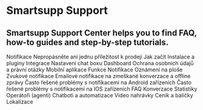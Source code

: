 # Smartsupp Support
## Smartsupp Support Center helps you to find FAQ, how-to guides and step-by-step tutorials.
Notifikace 
Nepropásněte ani jednu příležitost k prodeji 
Jak začít 
Instalace a pluginy 
Integrace 
Nastavení chat boxu 
Dashboard 
Ochrana osobních údajů a právní otázky 
Mobilní aplikace 
Funkce 
Notifikace 
Oznámení na ploše 
Zvukové notifikace 
Emailové notifikace na zmeškané konverzace a offline zprávy 
Často řešené problémy s notifikacemi na Android zařízeních 
Často řešené problémy s notifikacemi na IOS zařízeních 
FAQ 
Konverzace 
Statistiky 
Operátoři (agenti) 
Chatboti a automatizace 
Video nahrávky 
Ceník a balíčky 
Lokalizace

